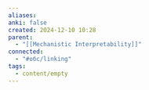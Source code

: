 ```yaml
---
aliases: 
anki: false
created: 2024-12-10 10:28
parent:
  - "[[Mechanistic Interpretability]]"
connected:
  - "#обс/linking"
tags:
  - content/empty
---
```

